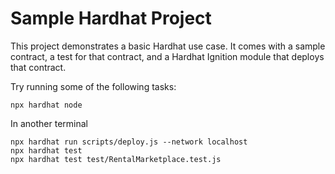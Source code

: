 # Sample Hardhat Project

This project demonstrates a basic Hardhat use case. It comes with a sample contract, a test for that contract, and a Hardhat Ignition module that deploys that contract.

Try running some of the following tasks:

```shell
npx hardhat node
```

In another terminal

```shell
npx hardhat run scripts/deploy.js --network localhost
npx hardhat test 
npx hardhat test test/RentalMarketplace.test.js
```
